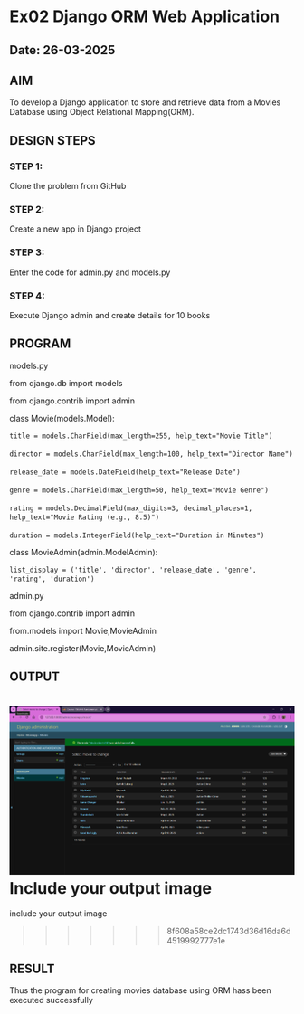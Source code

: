 # Ex02 Django ORM Web Application
## Date: 26-03-2025

## AIM
To develop a Django application to store and retrieve data from a Movies Database using Object Relational Mapping(ORM).


## DESIGN STEPS

### STEP 1:
Clone the problem from GitHub

### STEP 2:
Create a new app in Django project

### STEP 3:
Enter the code for admin.py and models.py

### STEP 4:
Execute Django admin and create details for 10 books

## PROGRAM
models.py

from django.db import models

from django.contrib import admin

class Movie(models.Model):

    title = models.CharField(max_length=255, help_text="Movie Title")
    
    director = models.CharField(max_length=100, help_text="Director Name")
    
    release_date = models.DateField(help_text="Release Date")
    
    genre = models.CharField(max_length=50, help_text="Movie Genre")
    
    rating = models.DecimalField(max_digits=3, decimal_places=1, help_text="Movie Rating (e.g., 8.5)")
    
    duration = models.IntegerField(help_text="Duration in Minutes")


class MovieAdmin(admin.ModelAdmin):
    
    list_display = ('title', 'director', 'release_date', 'genre', 'rating', 'duration')

admin.py

from django.contrib import admin

from.models import Movie,MovieAdmin

admin.site.register(Movie,MovieAdmin)

## OUTPUT

![alt text](<Screenshot 2025-03-26 153610.png>)
Include your output image
=======
include your output image
>>>>>>> 8f608a58ce2dc1743d36d16da6d4519992777e1e

## RESULT
Thus the program for creating movies database using ORM hass been executed successfully
